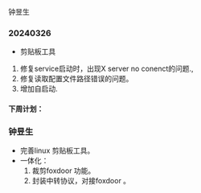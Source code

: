 钟昱生
### 20240326

* 剪贴板工具

 1. 修复service启动时，出现X server no conenct的问题., 
 2. 修复读取配置文件路径错误的问题。
 3. 增加自启动.





#### 下周计划：

### 钟昱生

  * 完善linux 剪贴板工具。
  * 一体化：
    1. 裁剪foxdoor 功能。
    2. 封装中转协议，对接foxdoor 。

